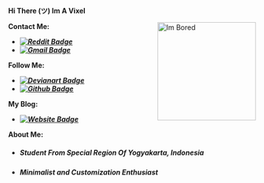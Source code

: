 ****Hi There (ツ) Im A Vixel****

<img align="right" alt="Im Bored" width=200 height=200 src="https://cdn.donmai.us/original/08/75/__nakano_azusa_k_on_drawn_by_kohinata_sora__0875b981b2b1953c9e2d2f5edd94eddb.gif" />

**Contact Me:**
* ***[![Reddit Badge](https://img.shields.io/badge/Chat%20on-Reddit-white.svg)](https://www.reddit.com/user/vcyzteen/)***
* ***[![Gmail Badge](https://img.shields.io/badge/Chat%20on-Gmail-white.svg)](vcyzscape@gmail.com)***

**Follow Me:**
* ***[![Devianart Badge](https://img.shields.io/badge/Follow%20Me%20On-Devianart-white.svg)](https://www.deviantart.com/iocode)***
* ***[![Github Badge](https://img.shields.io/badge/Follow%20Me%20On-Github-white.svg)](https://github.com/vcyzteen)***

**My Blog:**
* ***[![Website Badge](https://img.shields.io/badge/Catch%20Me%20On-MyBlog-white.svg)](https://baka-pena.me)***

**About Me:**
* *<h5><b>Student From Special Region Of Yogyakarta, Indonesia</b></h5>*
* ***Minimalist and Customization Enthusiast***
